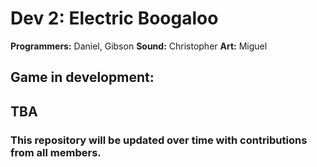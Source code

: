 # Dev 2: Electric Boogaloo
**Programmers:** Daniel, Gibson
**Sound:** Christopher
**Art:** Miguel

## Game in development:
## TBA

### This repository will be updated over time with contributions from all members.
